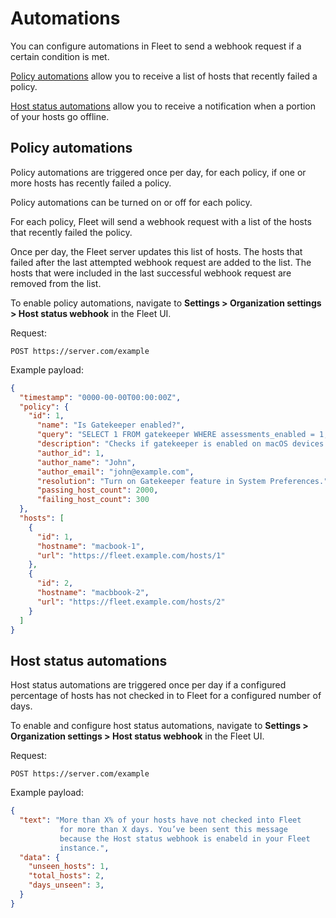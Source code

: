 # Automations

You can configure automations in Fleet to send a webhook request if a certain condition is met.

[Policy automations](#policy-automations) allow you to receive a list of hosts that recently failed a policy.

[Host status automations](#host-status-automations) allow you to receive a notification when a portion of your hosts go offline.

## Policy automations

Policy automations are triggered once per day, for each policy, if one or more hosts has recently
failed a policy.

Policy automations can be turned on or off for each policy.

For each policy, Fleet will send a webhook request with a list of the hosts that recently failed the
policy. 

Once per day, the Fleet server updates this list of hosts. The hosts that failed after the last
attempted webhook request are added to the list. The hosts that were included in the last successful
webhook request are removed from the list.

To enable policy automations, navigate to **Settings > Organization settings > Host
status webhook** in the Fleet UI.

Request:

```
POST https://server.com/example
```

Example payload:

```json
{
  "timestamp": "0000-00-00T00:00:00Z",
  "policy": {
    "id": 1,
      "name": "Is Gatekeeper enabled?",
      "query": "SELECT 1 FROM gatekeeper WHERE assessments_enabled = 1;",
      "description": "Checks if gatekeeper is enabled on macOS devices.",
      "author_id": 1,
      "author_name": "John",
      "author_email": "john@example.com",
      "resolution": "Turn on Gatekeeper feature in System Preferences.",
      "passing_host_count": 2000,
      "failing_host_count": 300
  },
  "hosts": [
    {
      "id": 1,
      "hostname": "macbook-1",
      "url": "https://fleet.example.com/hosts/1"
    },
    {
      "id": 2,
      "hostname": "macbbook-2",
      "url": "https://fleet.example.com/hosts/2"
    }
  ]
}
```

## Host status automations

Host status automations are triggered once per day if a configured percentage of hosts has not
checked in to Fleet for a configured number of days.

To enable and configure host status automations, navigate to **Settings > Organization settings > Host
status webhook** in the Fleet UI.

Request:

```
POST https://server.com/example
```

Example payload:

```json
{
  "text": "More than X% of your hosts have not checked into Fleet           
           for more than X days. You’ve been sent this message  
           because the Host status webhook is enabeld in your Fleet 
           instance.",
  "data": {
    "unseen_hosts": 1,
    "total_hosts": 2,
    "days_unseen": 3,
  }
}
```